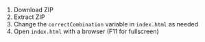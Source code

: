 1. Download ZIP
2. Extract ZIP
3. Change the `correctCombination` variable in `index.html` as needed
4. Open `index.html` with a browser (F11 for fullscreen)
